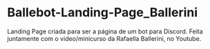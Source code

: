 # Ballebot-Landing-Page_Ballerini
Landing Page criada para ser a página de um bot para Discord. Feita juntamente com o video/minicurso da Rafaella Ballerini, no Youtube. 
